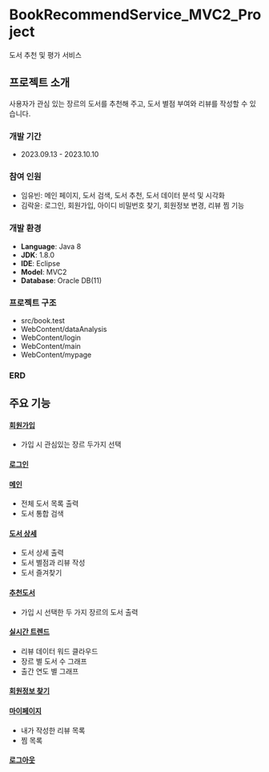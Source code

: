 # BookRecommendService_MVC2_Project
도서 추천 및 평가 서비스


## 프로젝트 소개
사용자가 관심 있는 장르의 도서를 추천해 주고, 도서 별점 부여와 리뷰를 작성할 수 있습니다.

### 개발 기간
* 2023.09.13 - 2023.10.10

### 참여 인원
  - 임유빈: 메인 페이지, 도서 검색, 도서 추천, 도서 데이터 분석 및 시각화
  - 김락윤: 로그인, 회원가입, 아이디 비밀번호 찾기, 회원정보 변경, 리뷰 찜 기능

### 개발 환경
  - **Language**: Java 8
  - **JDK**: 1.8.0
  - **IDE**: Eclipse
  - **Model**: MVC2
  - **Database**: Oracle DB(11)

### 프로젝트 구조
  - src/book.test
  - WebContent/dataAnalysis
  - WebContent/login
  - WebContent/main
  - WebContent/mypage

### ERD


## 주요 기능
#### [회원가입](https://www.notion.so/rakyun/6c0420326a41420ba17aea46b1d658dd?pvs=4)
  - 가입 시 관심있는 장르 두가지 선택

#### [로그인](https://rakyun.notion.site/e5afb25f582943c596446f25181e533b)

#### [메인](https://www.notion.so/rakyun/cee982f0744249adbc98677ce5d7e725?pvs=4)
  - 전체 도서 목록 출력
  - 도서 통합 검색

#### [도서 상세](https://www.notion.so/rakyun/a0677d7d30fc4ea6931096aa7c98824b?pvs=4)
  - 도서 상세 출력
  - 도서 별점과 리뷰 작성
  - 도서 즐겨찾기

#### [추천도서](https://www.notion.so/rakyun/05644f9bcdd843d4a9dd3912599fb310?pvs=4)
  - 가입 시 선택한 두 가지 장르의 도서 출력

#### [실시간 트렌드](https://www.notion.so/rakyun/f0d66df10d604cbf8f30bcc75a880ffd?pvs=4)
  - 리뷰 데이터 워드 클라우드
  - 장르 별 도서 수 그래프
  - 출간 연도 별 그래프

#### [회원정보 찾기](https://www.notion.so/rakyun/0428b7baba204eb9a9ab1c9a7ff3ea89?pvs=4)

#### [마이페이지](https://www.notion.so/rakyun/185f6ca41e284876ae8555bd35082656?pvs=4)
  - 내가 작성한 리뷰 목록
  - 찜 목록

#### [로그아웃](https://www.notion.so/rakyun/3e416ea265a542a891bf631877542862?pvs=4)
